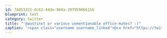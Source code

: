 ```yaml
---
id: 74053321-dc62-44de-968a-297959066156
blueprint: text
category: twitter
title: "'@austinxt or various unmentionable office-mates? :)"
caption: '<span class="username username_linked">@<a href="https://twitter.com/austinxt" title="Zenia Austin">austinxt</a></span> or various unmentionable office-mates? :)'
---
```

